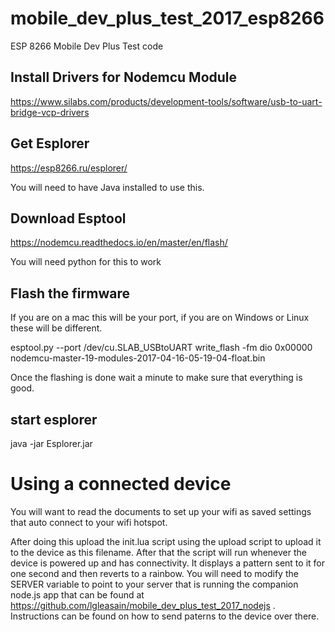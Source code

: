 # mobile_dev_plus_test_2017_esp8266
ESP 8266 Mobile Dev Plus Test code

## Install Drivers for Nodemcu Module

https://www.silabs.com/products/development-tools/software/usb-to-uart-bridge-vcp-drivers

## Get Esplorer

https://esp8266.ru/esplorer/

You will need to have Java installed to use this.

## Download Esptool 

https://nodemcu.readthedocs.io/en/master/en/flash/

You will need python for this to work

## Flash the firmware

If you are on a mac this will be your port, if you are on Windows or Linux these will be different.

esptool.py --port /dev/cu.SLAB_USBtoUART write_flash -fm dio 0x00000 nodemcu-master-19-modules-2017-04-16-05-19-04-float.bin 

Once the flashing is done wait a minute to make sure that everything is good.

## start esplorer

java -jar Esplorer.jar

# Using a connected device

You will want to read the documents to set up your wifi as saved settings that auto connect to your wifi hotspot.

After doing this upload the init.lua script using the upload script to upload it to the device as this filename. After that the script will run whenever the device is powered up and has connectivity. It displays a pattern sent to it for one second and then reverts to a rainbow. You will need to modify the SERVER variable to point to your server that is running the companion node.js app that can be found at https://github.com/lgleasain/mobile_dev_plus_test_2017_nodejs . Instructions can be found on how to send paterns to the device over there.
